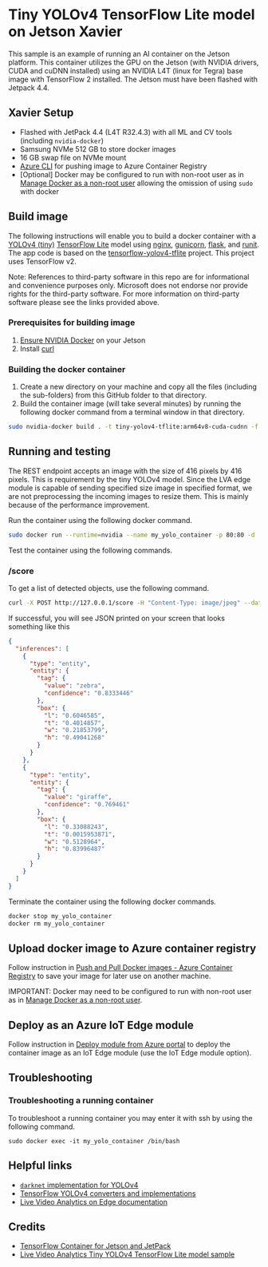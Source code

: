 # Tiny YOLOv4 TensorFlow Lite model on Jetson Xavier

This sample is an example of running an AI container on the Jetson platform.  This container utilizes the GPU on the Jetson (with NVIDIA drivers, CUDA and cuDNN installed) using an NVIDIA L4T (linux for Tegra) base image with TensorFlow 2 installed.  The Jetson must have been flashed with Jetpack 4.4.

## Xavier Setup

- Flashed with JetPack 4.4 (L4T R32.4.3) with all ML and CV tools (including `nvidia-docker`)
- Samsung NVMe 512 GB to store docker images
- 16 GB swap file on NVMe mount
- [Azure CLI](https://docs.microsoft.com/en-us/cli/azure/install-azure-cli-apt#manual-install-instructions) for pushing image to Azure Container Registry
- [Optional] Docker may be configured to run with non-root user as in [Manage Docker as a non-root user](https://docs.docker.com/engine/install/linux-postinstall/#manage-docker-as-a-non-root-user) allowing the omission of using `sudo` with docker

## Build image

The following instructions will enable you to build a docker container with a [YOLOv4 (tiny)](https://github.com//AlexeyAB/darknet) [TensorFlow Lite](https://www.tensorflow.org/lite) model using [nginx](https://www.nginx.com/), [gunicorn](https://gunicorn.org/), [flask](https://github.com/pallets/flask), and [runit](http://smarden.org/runit/).  The app code is based on the [tensorflow-yolov4-tflite](https://github.com/hunglc007/tensorflow-yolov4-tflite) project.  This project uses TensorFlow v2.

Note: References to third-party software in this repo are for informational and convenience purposes only. Microsoft does not endorse nor provide rights for the third-party software. For more information on third-party software please see the links provided above.

### Prerequisites for building image

1. [Ensure NVIDIA Docker](https://github.com/NVIDIA/nvidia-docker/wiki/NVIDIA-Container-Runtime-on-Jetson) on your Jetson
2. Install [curl](http://curl.haxx.se/)

### Building the docker container

1. Create a new directory on your machine and copy all the files (including the sub-folders) from this GitHub folder to that directory.
2. Build the container image (will take several minutes) by running the following docker command from a terminal window in that directory.

```bash
sudo nvidia-docker build . -t tiny-yolov4-tflite:arm64v8-cuda-cudnn -f arm64v8-gpu-cudnn.dockerfile
```
    
## Running and testing

The REST endpoint accepts an image with the size of 416 pixels by 416 pixels. This is requirement by the tiny YOLOv4 model. Since the LVA edge module is capable of sending specified size image in specified format, we are not preprocessing the incoming images to resize them. This is mainly because of the performance improvement.

Run the container using the following docker command.

```bash
sudo docker run --runtime=nvidia --name my_yolo_container -p 80:80 -d  -i tiny-yolov4-tflite:arm64v8-cuda-cudnn
```

Test the container using the following commands.

### /score
To get a list of detected objects, use the following command.

```bash
curl -X POST http://127.0.0.1/score -H "Content-Type: image/jpeg" --data-binary @<full_path_to_image_file_in_jpeg>
```
If successful, you will see JSON printed on your screen that looks something like this
```json
{
  "inferences": [
    {
      "type": "entity",
      "entity": {
        "tag": {
          "value": "zebra",
          "confidence": "0.8333446"
        },
        "box": {
          "l": "0.6046585",
          "t": "0.4014857",
          "w": "0.21853799",
          "h": "0.49041268"
        }
      }
    },
    {
      "type": "entity",
      "entity": {
        "tag": {
          "value": "giraffe",
          "confidence": "0.769461"
        },
        "box": {
          "l": "0.33088243",
          "t": "0.0015953871",
          "w": "0.5128964",
          "h": "0.83996487"
        }
      }
    }
  ]
}
```

Terminate the container using the following docker commands.

```bash
docker stop my_yolo_container
docker rm my_yolo_container
```

## Upload docker image to Azure container registry

Follow instruction in [Push and Pull Docker images - Azure Container Registry](http://docs.microsoft.com/en-us/azure/container-registry/container-registry-get-started-docker-cli) to save your image for later use on another machine.

IMPORTANT:  Docker may need to be configured to run with non-root user as in [Manage Docker as a non-root user](https://docs.docker.com/engine/install/linux-postinstall/#manage-docker-as-a-non-root-user).

## Deploy as an Azure IoT Edge module

Follow instruction in [Deploy module from Azure portal](https://docs.microsoft.com/en-us/azure/iot-edge/how-to-deploy-modules-portal) to deploy the container image as an IoT Edge module (use the IoT Edge module option). 

## Troubleshooting

### Troubleshooting a running container

To troubleshoot a running container you may enter it with ssh by using the following command.

```
sudo docker exec -it my_yolo_container /bin/bash
```

## Helpful links

- [`darknet` implementation for YOLOv4](https://github.com/AlexeyAB/darknet)
- [TensorFlow YOLOv4 converters and implementations](https://github.com/hunglc007/tensorflow-yolov4-tflite)
- [Live Video Analytics on Edge documentation](https://docs.microsoft.com/en-us/azure/media-services/live-video-analytics-edge/)

## Credits

- [TensorFlow Container for Jetson and JetPack](https://ngc.nvidia.com/catalog/containers/nvidia:l4t-tensorflow)
- [Live Video Analytics Tiny YOLOv4 TensorFlow Lite model sample](https://github.com/Azure/live-video-analytics/tree/master/utilities/video-analysis/yolov4-tflite-tiny)
